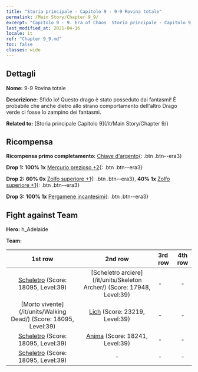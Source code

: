 ```yaml
---
title: "Storia principale - Capitolo 9 - 9-9 Rovina totale"
permalink: /Main Story/Chapter 9_9/
excerpt: "Capitolo 9 - 9. Era of Chaos  Storia principale - Capitolo 9_9. 9-9 Rovina totale"
last_modified_at: 2021-04-16
locale: it
ref: "Chapter 9_9.md"
toc: false
classes: wide
---
```


## Dettagli

 **Nome:** 9-9 Rovina totale

 **Descrizione:** Sfido io! Questo drago è stato posseduto dai fantasmi! È probabile che anche dietro allo strano comportamento dell'altro Drago verde ci fosse lo zampino dei fantasmi.

 **Related to:** [Storia principale Capitolo 9](/it/Main Story/Chapter 9/)

## Ricompensa

 **Ricompensa primo completamento:** [Chiave d'argento](/it/Items/con_693/){: .btn .btn--era3}

 **Drop 1:** **100% 1x** [Mercurio prezioso +2](/it/Items/mat_28/){: .btn .btn--era3}

 **Drop 2:** **60% 0x** [Zolfo superiore +1](/it/Items/mat_22/){: .btn .btn--era3}, **40% 1x** [Zolfo superiore +1](/it/Items/mat_22/){: .btn .btn--era3}

 **Drop 3:** **100% 1x** [Pergamene incantesimi](/it/Items/con_694/){: .btn .btn--era3}


## Fight against Team
 **Hero:** h_Adelaide

 **Team:**


  | 1st row | 2nd row | 3rd row | 4th row |
  |:----:|:----:|:----|:----:|
  | [Scheletro](/it/units/Skeleton/) (Score: 18095, Level:39)  | [Scheletro arciere](/it/units/Skeleton Archer/) (Score: 17948, Level:39)  | - | - |
  | [Morto vivente](/it/units/Walking Dead/) (Score: 18095, Level:39)  | [Lich](/it/units/Lich/) (Score: 23219, Level:39)  | - | - |
  | [Scheletro](/it/units/Skeleton/) (Score: 18095, Level:39)  | [Anima](/it/units/Wight/) (Score: 18241, Level:39)  | - | - |
  | [Scheletro](/it/units/Skeleton/) (Score: 18095, Level:39)  | - | - | - |


